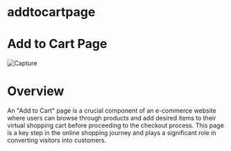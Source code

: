 # addtocartpage

<h1>Add to Cart Page</h1>

![Capture](https://github.com/ManiM97/addtocartpage/assets/128119718/abe0e959-c089-418b-b084-b04aa4eddd5c)

<h1>Overview</h1>
<p>
An "Add to Cart" page is a crucial component of an e-commerce website where users can browse through products and add desired items to their virtual shopping cart before proceeding to the checkout process. This page is a key step in the online shopping journey and plays a significant role in converting visitors into customers.</p>

